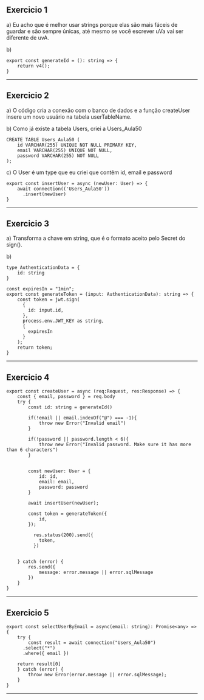 ## Exercicio 1
a) Eu acho que é melhor usar strings porque elas são mais fáceis de guardar e são sempre únicas, até mesmo se você escrever uVa vai ser diferente de uvA.

b)
```
export const generateId = (): string => {
    return v4();
}
```
------------
## Exercicio 2
a) O código cria a conexão com o banco de dados e a função createUser insere um novo usuário na tabela userTableName.

b) Como já existe a tabela Users, criei a Users_Aula50
```
CREATE TABLE Users_Aula50 (
	id VARCHAR(255) UNIQUE NOT NULL PRIMARY KEY,
    email VARCHAR(255) UNIQUE NOT NULL,
    password VARCHAR(255) NOT NULL
);
```
c) O User é um type que eu criei que contêm id, email e password
```
export const insertUser = async (newUser: User) => {
    await connection(('Users_Aula50'))
      .insert(newUser)
}
```
------------
## Exercicio 3
a) Transforma a chave em string, que é o formato aceito pelo Secret do sign().

b)
```
type AuthenticationData = {
    id: string
}

const expiresIn = "1min";
export const generateToken = (input: AuthenticationData): string => {
    const token = jwt.sign(
      {
        id: input.id,
      },
      process.env.JWT_KEY as string,
      {
        expiresIn
      }
    );
    return token;
}
```
------------
## Exercicio 4
```
export const createUser = async (req:Request, res:Response) => {
    const { email, password } = req.body
    try {
        const id: string = generateId()

        if(!email || email.indexOf("@") === -1){
            throw new Error("Invalid email")
        }

        if(!password || password.length < 6){
            throw new Error("Invalid password. Make sure it has more than 6 characters")
        }


        const newUser: User = {
            id: id,
            email: email,
            password: password
        }

        await insertUser(newUser);

        const token = generateToken({
            id,
        });
      
          res.status(200).send({
            token,
          })

        
    } catch (error) {
        res.send({
            message: error.message || error.sqlMessage
        })
    }
}
```
------------
## Exercicio 5
```
export const selectUserByEmail = async(email: string): Promise<any> => {
    try {
        const result = await connection("Users_Aula50")
      .select("*")
      .where({ email })
 
    return result[0]
    } catch (error) {
        throw new Error(error.message || error.sqlMessage);
    }
}
```
------------

